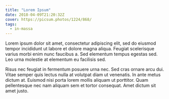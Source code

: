 ```yaml
---
title: "Lorem Ipsum"
date: 2018-04-09T21:20:32Z
cover: https://picsum.photos/1224/868/
tags:
  - in-massa
---
```


Lorem ipsum dolor sit amet, consectetur adipiscing elit, sed do eiusmod tempor incididunt ut labore et dolore magna aliqua. Feugiat scelerisque varius morbi enim nunc faucibus a. Sed elementum tempus egestas sed. Leo urna molestie at elementum eu facilisis sed.

Risus nec feugiat in fermentum posuere urna nec. Sed cras ornare arcu dui. Vitae semper quis lectus nulla at volutpat diam ut venenatis. In ante metus dictum at. Euismod nisi porta lorem mollis aliquam ut porttitor. Quam pellentesque nec nam aliquam sem et tortor consequat. Amet dictum sit amet justo.
